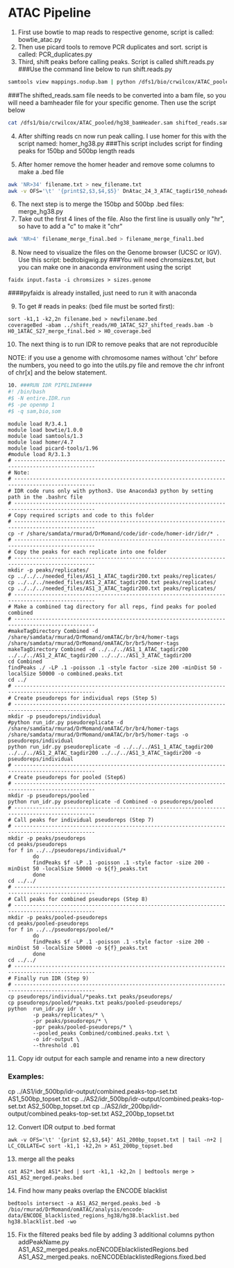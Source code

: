 ATAC Pipeline
=============

1. First use bowtie to map reads to respective genome, script is called: bowtie_atac.py 
2. Then use picard tools to remove PCR duplicates and sort.  script is called: PCR_duplicates.py
3. Third, shift peaks before calling peaks. Script is called shift.reads.py
###Use the command line below to run shift.reads.py

```bash
samtools view mappings.nodup.bam | python /dfs1/bio/crwilcox/ATAC_pooled/afterMarkDuplicates/shift.reads.py  shifted_reads.sam
```

###The shifted_reads.sam file needs to be converted into a bam file, so you will need a bamheader file for your specific genome.  Then use the script below
```bash
cat /dfs1/bio/crwilcox/ATAC_pooled/hg38_bamHeader.sam shifted_reads.sam | samtools view -Sb - > shifted_reads.bam
```

4. After shifting reads cn now run peak calling.  I use homer for this with the script named: homer_hg38.py
###This script includes script for finding peaks for 150bp and 500bp length reads

5. After homer remove the homer header and remove some columns to make a .bed file
```bash
awk 'NR>34' filename.txt > new_filename.txt
awk -v OFS='\t' '{print$2,$3,$4,$5}' DnAtac_24_3_ATAC_tagdir150_noheader.txt > DnAtac_24_3_ATAC_tagdir150.bed
```

6. The next step is to merge the 150bp and 500bp .bed files: merge_hg38.py
7. Take out the first 4 lines of the file. Also the first line is usually only "hr", so have to add a "c" to make it "chr"
```bash
awk 'NR>4' filename_merge_final.bed > filename_merge_final1.bed
```
8. Now need to visualize the files on the Genome browser (UCSC or IGV). Use this script: bedtobigwig.py
###You will need chromsizes.txt, but you can make one in anaconda environment using the script
```
faidx input.fasta -i chromsizes > sizes.genome
```
####pyfaidx is already installed, just need to run it with anaconda

9. To get # reads in peaks: (bed file must be sorted first):
```
sort -k1,1 -k2,2n filename.bed > newfilename.bed
coverageBed -abam ../shift_reads/H0_1ATAC_S27_shifted_reads.bam -b H0_1ATAC_S27_merge_final.bed > H0_coverage.bed
```
10. The next thing is to run IDR to remove peaks that are not reproducible 

NOTE: if you use a genome with chromosome names without 'chr' before the numbers, you need to go into the utils.py file and remove the chr infront of chr[x] and the below statement.

```bash
10.	###RUN IDR PIPELINE#### 
#! /bin/bash
#$ -N entire.IDR.run
#$ -pe openmp 1
#$ -q sam,bio,som
```
```
module load R/3.4.1
module load bowtie/1.0.0
module load samtools/1.3
module load homer/4.7
module load picard-tools/1.96
#module load R/3.1.3
# ------------------------------------------------------------------------------------------------
# Note:
# ------------------------------------------------------------------------------------------------
# IDR code runs only with python3. Use Anaconda3 python by setting path in the .bashrc file
# ------------------------------------------------------------------------------------------------
# Copy required scripts and code to this folder
# ------------------------------------------------------------------------------------------------
cp -r /share/samdata/rmurad/DrMomand/code/idr-code/homer-idr/idr/* .
# ------------------------------------------------------------------------------------------------
# Copy the peaks for each replicate into one folder
# ------------------------------------------------------------------------------------------------
mkdir -p peaks/replicates/
cp ../../../needed_files/AS1_1_ATAC_tagdir200.txt peaks/replicates/
cp ../../../needed_files/AS1_2_ATAC_tagdir200.txt peaks/replicates/
cp ../../../needed_files/AS1_3_ATAC_tagdir200.txt peaks/replicates/
# ------------------------------------------------------------------------------------------------
# Make a combined tag directory for all reps, find peaks for pooled combined
# ------------------------------------------------------------------------------------------------
#makeTagDirectory Combined -d /share/samdata/rmurad/DrMomand/omATAC/br/br4/homer-tags /share/samdata/rmurad/DrMomand/omATAC/br/br5/homer-tags
makeTagDirectory Combined -d ../../../AS1_1_ATAC_tagdir200 ../../../AS1_2_ATAC_tagdir200 ../../../AS1_3_ATAC_tagdir200
cd Combined
findPeaks ./ -LP .1 -poisson .1 -style factor -size 200 -minDist 50 -localSize 50000 -o combined.peaks.txt
cd ../
# ------------------------------------------------------------------------------------------------
# Create pseudoreps for individual reps (Step 5)
# ------------------------------------------------------------------------------------------------
mkdir -p pseudoreps/individual
#python run_idr.py pseudoreplicate -d /share/samdata/rmurad/DrMomand/omATAC/br/br4/homer-tags /share/samdata/rmurad/DrMomand/omATAC/br/br5/homer-tags -o pseudoreps/individual
python run_idr.py pseudoreplicate -d ../../../AS1_1_ATAC_tagdir200 ../../../AS1_2_ATAC_tagdir200 ../../../AS1_3_ATAC_tagdir200 -o pseudoreps/individual
# ------------------------------------------------------------------------------------------------
# Create pseudoreps for pooled (Step6)
# ------------------------------------------------------------------------------------------------
mkdir -p pseudoreps/pooled
python run_idr.py pseudoreplicate -d Combined -o pseudoreps/pooled
# ------------------------------------------------------------------------------------------------
# Call peaks for individual pseudoreps (Step 7)
# ------------------------------------------------------------------------------------------------
mkdir -p peaks/pseudoreps
cd peaks/pseudoreps
for f in ../../pseudoreps/individual/*
        do
        findPeaks $f -LP .1 -poisson .1 -style factor -size 200 -minDist 50 -localSize 50000 -o ${f}_peaks.txt
        done
cd ../../
# ------------------------------------------------------------------------------------------------
# Call peaks for combined pseudoreps (Step 8)
# ------------------------------------------------------------------------------------------------
mkdir -p peaks/pooled-pseudoreps
cd peaks/pooled-pseudoreps
for f in ../../pseudoreps/pooled/*
        do
        findPeaks $f -LP .1 -poisson .1 -style factor -size 200 -minDist 50 -localSize 50000 -o ${f}_peaks.txt
        done
cd ../../
# ------------------------------------------------------------------------------------------------
# Finally run IDR (Step 9)
# ------------------------------------------------------------------------------------------------
cp pseudoreps/individual/*peaks.txt peaks/pseudoreps/
cp pseudoreps/pooled/*peaks.txt peaks/pooled-pseudoreps/
python  run_idr.py idr \
        -p peaks/replicates/* \
        -pr peaks/pseudoreps/* \
        -ppr peaks/pooled-pseudoreps/* \
        --pooled_peaks Combined/combined.peaks.txt \
        -o idr-output \
        --threshold .01
```

11. Copy idr output for each sample and rename into a new directory
### Examples:
cp ../AS1/idr_500bp/idr-output/combined.peaks-top-set.txt AS1_500bp_topset.txt
cp ../AS2/idr_500bp/idr-output/combined.peaks-top-set.txt AS2_500bp_topset.txt
cp ../AS2/idr_200bp/idr-output/combined.peaks-top-set.txt AS2_200bp_topset.txt

12. Convert IDR output to .bed format
```
awk -v OFS='\t' '{print $2,$3,$4}' AS1_200bp_topset.txt | tail -n+2 | LC_COLLATE=C sort -k1,1 -k2,2n > AS1_200bp_topset.bed
```

13. merge all the peaks
```
cat AS2*.bed AS1*.bed | sort -k1,1 -k2,2n | bedtools merge > AS1_AS2_merged.peaks.bed
```

14. Find how many peaks overlap the ENCODE blacklist
```
bedtools intersect -a AS1_AS2_merged.peaks.bed -b /bio/rmurad/DrMomand/omATAC/analysis/encode-data/ENCODE_blacklisted_regions_hg38/hg38.blacklist.bed hg38.blacklist.bed -wo
```

15. Fix the filtered peaks bed file by adding 3 additional columns
python addPeakName.py AS1_AS2_merged.peaks.noENCODEblacklistedRegions.bed AS1_AS2_merged.peaks. noENCODEblacklistedRegions.fixed.bed

